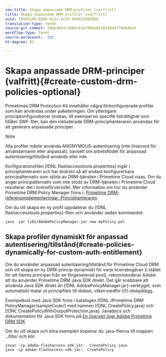 ```yaml
---
seo-title: Skapa anpassade DRM-profiler (valfritt)
title: Skapa anpassade DRM-profiler (valfritt)
uuid: 701b51d9-6dde-4c21-bc5b-09e612582968
translation-type: tm+mt
source-git-commit: 58bb3bedc5b0ac63afd96eb6101d9ad779e6deed
workflow-type: tm+mt
source-wordcount: '292'
ht-degree: 0%

---
```



# Skapa anpassade DRM-principer (valfritt){#create-custom-drm-policies-optional}

Primetimes DRM Protection Kit innehåller några förkonfigurerade profiler som kan användas under paketeringen. Om ytterligare principkonfigurationer önskas, till exempel en specifik listrättighet som tillåter SWF-filer, kan den inkluderade DRM-principhanteraren användas för att generera anpassade principer.

>[!NOTE]
>
>Alla profiler måste använda ANONYMOUS-autentisering (inte lösenord för användarnamn eller anpassat), oavsett om arbetsflödet för anpassad autentisering/tillstånd används eller inte.

Konfigurationsfilen [!DNL flashaccesstools.properties] ingår i principhanteraren och har ändrats så att endast konfigurerbara principalternativ som stöds av DRM-tjänsten i Primetime Cloud visas. Om du anger principalternativ som inte stöds av DRM-tjänsten i Primetime Cloud resulterar det i licensförvärvsfel. Mer information om hur du använder Primetime DRM Policy Manager finns i: [Primetime DRM-referensimplementeringar: Principhanteraren](https://help.adobe.com/en_US/primetime/drm/5.3/reference_implementations/index.html#concept-DRM_Policy_Manager).

Om du vill skapa en ny profil uppdaterar du [!DNL flashaccesstools.properties]-filen och använder sedan kommandot:

```
java -jar libs/AdobePolicyManager.jar new myPolicy.pol
```

## Skapa profiler dynamiskt för anpassad autentisering/tillstånd{#create-policies-dynamically-for-custom-auth-entitlement}

Om du använder anpassad autentisering/tillstånd för Primetime Cloud DRM och vill skapa en ny DRM-princip dynamiskt för varje licensbegäran (i stället för att hämta principer från en förgenererad pool), rekommenderar Adobe att du använder Primetime DRM Java SDK direkt. Det går snabbare att använda Java SDK direkt än [!DNL AdobePolicyManager.jar]-verktyget, som automatiskt matar ut principfilen till disken, vilket medför I/O-diskpålägg.

Exempelkod med Java SDK finns i katalogen [!DNL /Primetime DRM PolicyManager/sampleCode/] med namnen [!DNL CreatePolicy.java] och [!DNL CreatePolicyWithOutputProtection.java]. Javadocs och dokumentation för Java SDK finns på [En översikt över Adobe Primetime DRM SDK](../../../digital-rights-management/drm-sdk-overview/overview.md)

Om du vill skapa och köra exemplen kopierar du .java-filerna till mappen ../libs/ och kör:

```
javac -cp adobe-flashaccess-sdk.jar:. CreatePolicy.java
java -cp adobe-flashaccess-sdk.jar:. CreatePolicy
```
